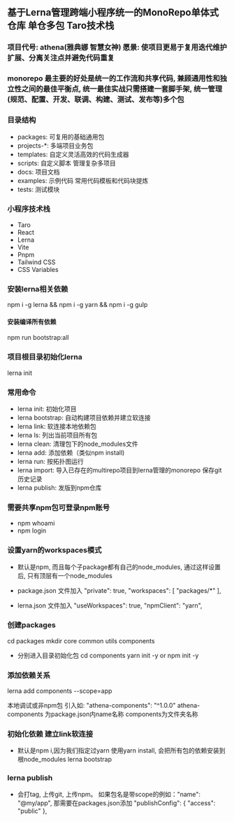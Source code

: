 ## 基于Lerna管理跨端小程序统一的MonoRepo单体式仓库 单仓多包 Taro技术栈

### 项目代号: athena(雅典娜 智慧女神) 愿景: 使项目更易于复用迭代维护扩展、分离关注点并避免代码重复

### monorepo 最主要的好处是统一的工作流和共享代码, 兼顾通用性和独立性之间的最佳平衡点, 统一最佳实战只需搭建一套脚手架, 统一管理(规范、配置、开发、联调、构建、测试、发布等)多个包

### 目录结构

- packages: 可复用的基础通用包
- projects-*: 多端项目业务包
- templates: 自定义灵活高效的代码生成器
- scripts: 自定义脚本 管理复杂多项目
- docs: 项目文档
- examples: 示例代码 常用代码模板和代码块提炼
- tests: 测试模块

### 小程序技术栈

- Taro
- React
- Lerna
- Vite
- Pnpm
- Tailwind CSS
- CSS Variables

### 安装lerna相关依赖
npm i -g lerna && npm i -g yarn &&  npm i -g gulp
#### 安装编译所有依赖
npm run bootstrap:all

### 项目根目录初始化lerna
lerna init

### 常用命令
- lerna init: 初始化项目
- lerna bootstrap: 自动构建项目依赖并建立软连接
- lerna link: 软连接本地依赖包
- lerna ls: 列出当前项目所有包
- lerna clean: 清理包下的node_modules文件
- lerna add: 添加依赖（类似npm install)
- lerna run: 按拓扑图运行
- lerna import: 导入已存在的multirepo项目到lerna管理的monorepo 保存git历史记录
- lerna publish: 发版到npm仓库

### 需要共享npm包可登录npm账号
- npm whoami
- npm login

### 设置yarn的workspaces模式
- 默认是npm, 而且每个子package都有自己的node_modules, 通过这样设置后, 只有顶层有一个node_modules
- package.json 文件加入
  "private": true,
  "workspaces": [
  "packages/*"
  ],

- lerna.json 文件加入
  "useWorkspaces": true,
  "npmClient": "yarn",

### 创建packages

cd packages
mkdir core common utils components
- 分别进入目录初始化包
  cd components
  yarn init -y or npm init -y

### 添加依赖关系

lerna add components --scope=app

本地调试或非npm包 引入如: "athena-components": "^1.0.0"
athena-components 为package.json内name名称 components为文件夹名称

### 初始化依赖 建立link软连接
- 默认是npm i,因为我们指定过yarn 使用yarn install, 会把所有包的依赖安装到根node_modules
  lerna bootstrap

### lerna publish
- 会打tag, 上传git, 上传npm。 如果包名是带scope的例如："name": "@my/app", 那需要在packages.json添加
  "publishConfig": {
  "access": "public"
  },               
